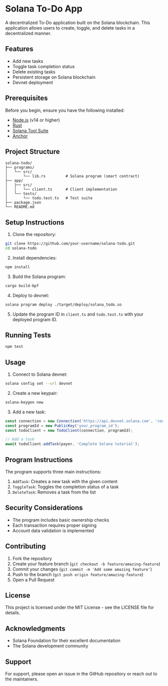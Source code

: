 # Solana To-Do App

A decentralized To-Do application built on the Solana blockchain. This application allows users to create, toggle, and delete tasks in a decentralized manner.

## Features

- Add new tasks
- Toggle task completion status
- Delete existing tasks
- Persistent storage on Solana blockchain
- Devnet deployment

## Prerequisites

Before you begin, ensure you have the following installed:
- [Node.js](https://nodejs.org/) (v14 or higher)
- [Rust](https://rustup.rs/)
- [Solana Tool Suite](https://docs.solana.com/cli/install-solana-cli-tools)
- [Anchor](https://project-serum.github.io/anchor/getting-started/installation.html)

## Project Structure

```
solana-todo/
├── programs/
│   └── src/
│       └── lib.rs         # Solana program (smart contract)
├── app/
│   ├── src/
│   │   └── client.ts      # Client implementation
│   └── tests/
│       └── todo.test.ts   # Test suite
├── package.json
└── README.md
```

## Setup Instructions

1. Clone the repository:
```bash
git clone https://github.com/your-username/solana-todo.git
cd solana-todo
```

2. Install dependencies:
```bash
npm install
```

3. Build the Solana program:
```bash
cargo build-bpf
```

4. Deploy to devnet:
```bash
solana program deploy ./target/deploy/solana_todo.so
```

5. Update the program ID in `client.ts` and `todo.test.ts` with your deployed program ID.

## Running Tests

```bash
npm test
```

## Usage

1. Connect to Solana devnet:
```bash
solana config set --url devnet
```

2. Create a new keypair:
```bash
solana-keygen new
```

3. Add a new task:
```typescript
const connection = new Connection('https://api.devnet.solana.com', 'confirmed');
const programId = new PublicKey('your_program_id');
const todoClient = new TodoClient(connection, programId);

// Add a task
await todoClient.addTask(payer, 'Complete Solana tutorial');
```

## Program Instructions

The program supports three main instructions:

1. `AddTask`: Creates a new task with the given content
2. `ToggleTask`: Toggles the completion status of a task
3. `DeleteTask`: Removes a task from the list

## Security Considerations

- The program includes basic ownership checks
- Each transaction requires proper signing
- Account data validation is implemented

## Contributing

1. Fork the repository
2. Create your feature branch (`git checkout -b feature/amazing-feature`)
3. Commit your changes (`git commit -m 'Add some amazing feature'`)
4. Push to the branch (`git push origin feature/amazing-feature`)
5. Open a Pull Request

## License

This project is licensed under the MIT License - see the LICENSE file for details.

## Acknowledgments

- Solana Foundation for their excellent documentation
- The Solana development community

## Support

For support, please open an issue in the GitHub repository or reach out to the maintainers.
